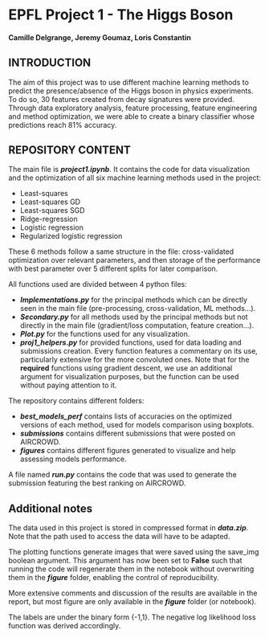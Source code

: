# EPFL Project 1 - The Higgs Boson
#### Camille Delgrange, Jeremy Goumaz, Loris Constantin

## INTRODUCTION

The aim of this project was to use different machine learning methods to predict the presence/absence of the Higgs boson in physics experiments. To do so, 30 features created from decay signatures were provided. Through data exploratory analysis, feature processing, feature engineering and method optimization, we were able to create a binary classifier whose predictions reach 81% accuracy.

## REPOSITORY CONTENT

The main file is ***project1.ipynb***. It contains the code for data visualization and the optimization of all six machine learning methods used in the project:
- Least-squares
- Least-squares GD
- Least-squares SGD
- Ridge-regression
- Logistic regression
- Regularized logistic regression  

These 6 methods follow a same structure in the file: cross-validated optimization over relevant parameters, and then storage of the performance with best parameter over 5 different splits for later comparison.

All functions used are divided between 4 python files:
- ***Implementations.py*** for the principal methods which can be directly seen in the main file (pre-processing, cross-validation, ML methods...).
- ***Secondary.py*** for all methods used by the principal methods but not directly in the main file (gradient/loss computation, feature creation...).
- ***Plot.py*** for the functions used for any visualization.
- ***proj1_helpers.py*** for provided functions, used for data loading and submissions creation.
Every function features a commentary on its use, particularly extensive for the more convoluted ones.
Note that for the **required** functions using gradient descent, we use an additional argument for visualization purposes, but the function can be used without paying attention to it.

The repository contains different folders: 
- ***best_models_perf*** contains lists of accuracies on the optimized versions of each method, used for models comparison using boxplots.
- ***submissions*** contains different submissions that were posted on AIRCROWD.
- ***figures*** contains different figures generated to visualize and help assessing models performance.

A file named ***run.py*** contains the code that was used to generate the submission featuring the best ranking on AIRCROWD.

## Additional notes

The data used in this project is stored in compressed format in ***data.zip***. Note that the path used to access the data will have to be adapted.

The plotting functions generate images that were saved using the save_img boolean argument. This argument has now been set to **False** such that running the code will regenerate them in the notebook without overwriting them in the ***figure*** folder, enabling the control of reproducibility.

More extensive comments and discussion of the results are available in the report, but most figure are only available in the ***figure*** folder (or notebook).

The labels are under the binary form {-1,1}. The negative log likelihood loss function was derived accordingly.
